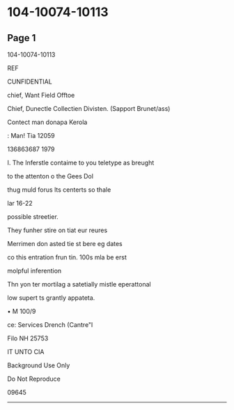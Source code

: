 # 104-10074-10113

## Page 1

104-10074-10113

REF

CUNFIDENTIAL

chief, Want Field Offtoe

Chief, Dunectle Collectien Divisten. (Sapport Brunet/ass)

Contect man donapa Kerola

: Man! Tia 12059

136863687 1979

I. The Inferstle contaime to you teletype as breught

to the attenton o the Gees Dol

thug muld forus lts centerts so thale

lar 16-22

possible streetier.

They funher stire on tiat eur reures

Merrimen don asted tie st bere eg dates

co this entration frun tin. 100s mla be erst

molpful inferention

Thn yon ter mortilag a satetially mistle eperattonal

low supert ts grantly appateta.

• M 100/9

ce: Services Drench (Cantre"l

Filo NH 25753

IT UNTO CIA

Background Use Only

Do Not Reproduce

09645

---

